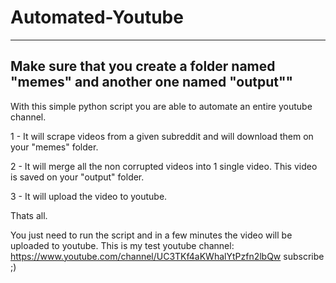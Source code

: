 # Automated-Youtube
--------------------------------------------------------------------------------------------------------------------------------
 Make sure that you create a folder named "memes" and another one named "output""
--------------------------------------------------------------------------------------------------------------------------------


With this simple python script you are able to automate an entire youtube channel.


1 - It will scrape videos from a given subreddit and will download them on your "memes" folder.

2 - It will merge all the non corrupted videos into 1 single video. This video is saved on your "output" folder.

3 - It will upload the video to youtube.


Thats all.

You just need to run the script and in a few minutes the video will be uploaded to youtube.
This is my test youtube channel: https://www.youtube.com/channel/UC3TKf4aKWhalYtPzfn2lbQw
subscribe ;)
